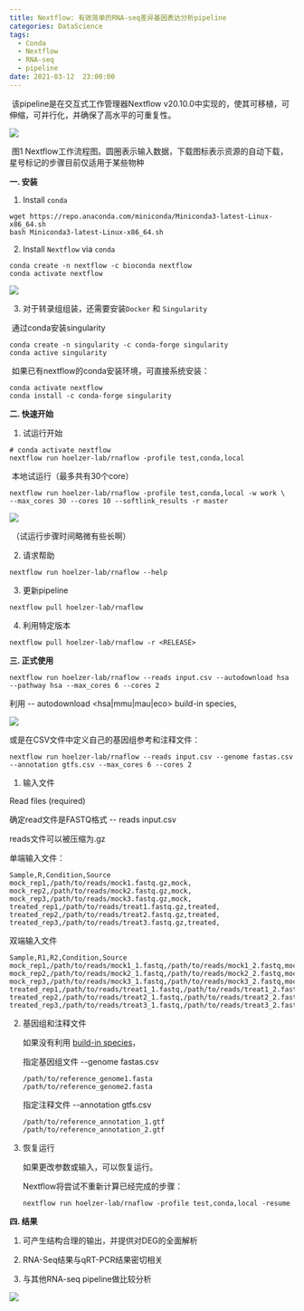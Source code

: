 ```yaml
---
title: Nextflow: 有效简单的RNA-seq差异基因表达分析pipeline
categories: DataScience
tags:
  - Conda
  - Nextflow
  - RNA-seq
  - pipeline
date: 2021-03-12  23:00:00
---
```


​    该pipeline是在交互式工作管理器Nextflow v20.10.0中实现的，使其可移植，可伸缩，可并行化，并确保了高水平的可重复性。


![](https://tva1.sinaimg.cn/large/008eGmZEly1gogwex8q1dj318k0u0wsg.jpg)

​            图1 Nextflow工作流程图。圆圈表示输入数据，下载图标表示资源的自动下载，星号标记的步骤目前仅适用于某些物种

**一. 安装**

1. Install `conda`

```shell
wget https://repo.anaconda.com/miniconda/Miniconda3-latest-Linux-x86_64.sh
bash Miniconda3-latest-Linux-x86_64.sh
```

2. Install `Nextflow` via `conda`

```shell
conda create -n nextflow -c bioconda nextflow
conda activate nextflow
```

![](https://tva1.sinaimg.cn/large/008eGmZEly1gogx1jofptj31xw0pgdy9.jpg)

3. 对于转录组组装，还需要安装```Docker``` 和 ```Singularity```

​        通过conda安装singularity

```shell
conda create -n singularity -c conda-forge singularity
conda active singularity
```

​        如果已有nextflow的conda安装环境，可直接系统安装：

```shell
conda activate nextflow
conda install -c conda-forge singularity
```

**二. 快速开始**

1. 试运行开始

  ```shell
 # conda activate nextflow
nextflow run hoelzer-lab/rnaflow -profile test,conda,local
  ```

​      本地试运行（最多共有30个core）

```
nextflow run hoelzer-lab/rnaflow -profile test,conda,local -w work \
--max_cores 30 --cores 10 --softlink_results -r master
```

![](https://tva1.sinaimg.cn/large/008eGmZEly1goh118tkpbj31dk0nqtq9.jpg)

​     （试运行步骤时间略微有些长啊）

2. 请求帮助

```shell
nextflow run hoelzer-lab/rnaflow --help
```

3. 更新pipeline

```shell
nextflow pull hoelzer-lab/rnaflow
```

4. 利用特定版本

```shell
nextflow pull hoelzer-lab/rnaflow -r <RELEASE>
```

**三. 正式使用**

```shell
nextflow run hoelzer-lab/rnaflow --reads input.csv --autodownload hsa --pathway hsa --max_cores 6 --cores 2
```

利用 -- autodownload <hsa|mmu|mau|eco> build-in species, 

![](https://tva1.sinaimg.cn/large/008eGmZEly1goh1u64vfbj31co0k8420.jpg)

或是在CSV文件中定义自己的基因组参考和注释文件：

```shell
nextflow run hoelzer-lab/rnaflow --reads input.csv --genome fastas.csv --annotation gtfs.csv --max_cores 6 --cores 2
```

1. 输入文件

Read files (required)

确定read文件是FASTQ格式 -- reads input.csv

reads文件可以被压缩为.gz

单端输入文件：

```shell
Sample,R,Condition,Source
mock_rep1,/path/to/reads/mock1.fastq.gz,mock,
mock_rep2,/path/to/reads/mock2.fastq.gz,mock,
mock_rep3,/path/to/reads/mock3.fastq.gz,mock,
treated_rep1,/path/to/reads/treat1.fastq.gz,treated,
treated_rep2,/path/to/reads/treat2.fastq.gz,treated,
treated_rep3,/path/to/reads/treat3.fastq.gz,treated,
```

双端输入文件

```shell
Sample,R1,R2,Condition,Source
mock_rep1,/path/to/reads/mock1_1.fastq,/path/to/reads/mock1_2.fastq,mock,A
mock_rep2,/path/to/reads/mock2_1.fastq,/path/to/reads/mock2_2.fastq,mock,B
mock_rep3,/path/to/reads/mock3_1.fastq,/path/to/reads/mock3_2.fastq,mock,C
treated_rep1,/path/to/reads/treat1_1.fastq,/path/to/reads/treat1_2.fastq,treated,A
treated_rep2,/path/to/reads/treat2_1.fastq,/path/to/reads/treat2_2.fastq,treated,B
treated_rep3,/path/to/reads/treat3_1.fastq,/path/to/reads/treat3_2.fastq,treated,C
```

2. 基因组和注释文件

   如果没有利用 [build-in species](https://github.com/hoelzer-lab/rnaflow#build-in-species)，

   指定基因组文件 --genome fastas.csv

   ```shell
   /path/to/reference_genome1.fasta
   /path/to/reference_genome2.fasta
   ```

   指定注释文件 --annotation gtfs.csv

   ```shell
   /path/to/reference_annotation_1.gtf
   /path/to/reference_annotation_2.gtf
   ```

3. 恢复运行

   如果更改参数或输入，可以恢复运行。

   Nextflow将尝试不重新计算已经完成的步骤：

   ```shell
   nextflow run hoelzer-lab/rnaflow -profile test,conda,local -resume
   ```

**四. 结果**

1. 可产生结构合理的输出，并提供对DEG的全面解析

2. RNA-Seq结果与qRT-PCR结果密切相关

3. 与其他RNA-seq pipeline做比较分析

![](https://tva1.sinaimg.cn/large/008eGmZEly1goh55ohot6j31nt0u0jyk.jpg)


